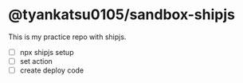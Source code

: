 # @tyankatsu0105/sandbox-shipjs

This is my practice repo with shipjs.

- [ ] npx shipjs setup
- [ ] set action
- [ ] create deploy code
